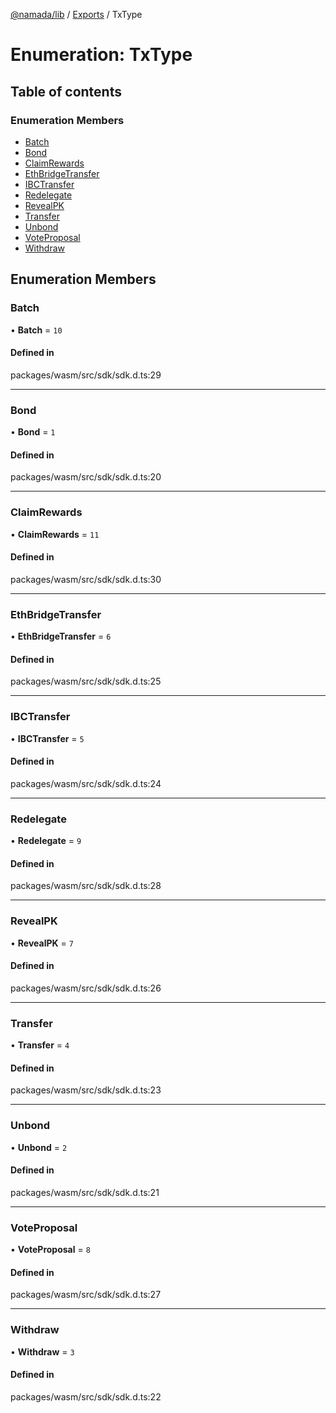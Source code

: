 [@namada/lib](../README.md) / [Exports](../modules.md) / TxType

# Enumeration: TxType

## Table of contents

### Enumeration Members

- [Batch](TxType.md#batch)
- [Bond](TxType.md#bond)
- [ClaimRewards](TxType.md#claimrewards)
- [EthBridgeTransfer](TxType.md#ethbridgetransfer)
- [IBCTransfer](TxType.md#ibctransfer)
- [Redelegate](TxType.md#redelegate)
- [RevealPK](TxType.md#revealpk)
- [Transfer](TxType.md#transfer)
- [Unbond](TxType.md#unbond)
- [VoteProposal](TxType.md#voteproposal)
- [Withdraw](TxType.md#withdraw)

## Enumeration Members

### Batch

• **Batch** = ``10``

#### Defined in

packages/wasm/src/sdk/sdk.d.ts:29

___

### Bond

• **Bond** = ``1``

#### Defined in

packages/wasm/src/sdk/sdk.d.ts:20

___

### ClaimRewards

• **ClaimRewards** = ``11``

#### Defined in

packages/wasm/src/sdk/sdk.d.ts:30

___

### EthBridgeTransfer

• **EthBridgeTransfer** = ``6``

#### Defined in

packages/wasm/src/sdk/sdk.d.ts:25

___

### IBCTransfer

• **IBCTransfer** = ``5``

#### Defined in

packages/wasm/src/sdk/sdk.d.ts:24

___

### Redelegate

• **Redelegate** = ``9``

#### Defined in

packages/wasm/src/sdk/sdk.d.ts:28

___

### RevealPK

• **RevealPK** = ``7``

#### Defined in

packages/wasm/src/sdk/sdk.d.ts:26

___

### Transfer

• **Transfer** = ``4``

#### Defined in

packages/wasm/src/sdk/sdk.d.ts:23

___

### Unbond

• **Unbond** = ``2``

#### Defined in

packages/wasm/src/sdk/sdk.d.ts:21

___

### VoteProposal

• **VoteProposal** = ``8``

#### Defined in

packages/wasm/src/sdk/sdk.d.ts:27

___

### Withdraw

• **Withdraw** = ``3``

#### Defined in

packages/wasm/src/sdk/sdk.d.ts:22
